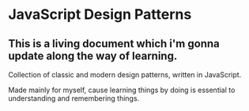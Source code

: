 # JavaScript Design Patterns

## This is a living document which i'm gonna update along the way of learning.


Collection of classic and modern design patterns, written in JavaScript.

Made mainly for myself, cause learning things by doing is essential to understanding and remembering things.
